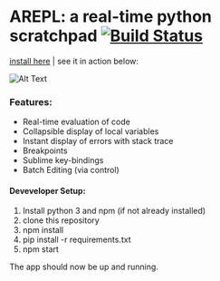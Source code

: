 # AREPL: a real-time python scratchpad [![Build Status](https://travis-ci.org/Almenon/AREPL.svg?branch=master)](https://travis-ci.org/Almenon/AREPL)

[install here](https://github.com/Almenon/AREPL/releases) | see it in action below:

![Alt Text](https://puu.sh/x1a1U/1fdfd3899c.gif)

### Features:
* Real-time evaluation of code
* Collapsible display of local variables
* Instant display of errors with stack trace
* Breakpoints
* Sublime key-bindings
* Batch Editing (via control)

#### Deveveloper Setup:

1. Install python 3 and npm (if not already installed)
2. clone this repository
3. npm install
4. pip install -r requirements.txt
5. npm start

The app should now be up and running.
